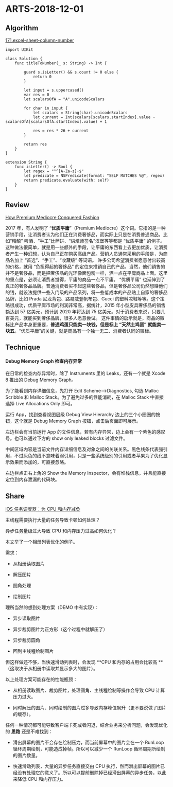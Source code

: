 # ARTS-2018-12-01

## Algorithm
[171.excel-sheet-column-number](https://leetcode-cn.com/problems/excel-sheet-column-number/submissions/)

```
import UIKit

class Solution {
    func titleToNumber(_ s: String) -> Int {

        guard s.isLetter() && s.count != 0 else {
            return 0
        }

        let input = s.uppercased()
        var res = 0
        let scalarsOfA = "A".unicodeScalars

        for char in input {
            let scalars = String(char).unicodeScalars
            let current = Int(scalars[scalars.startIndex].value - scalarsOfA[scalarsOfA.startIndex].value) + 1

            res = res * 26 + current
        }

        return res
    }
}

extension String {
    func isLetter() -> Bool {
        let regex = "^^[A-Za-z]+$"
        let predicate = NSPredicate(format: "SELF MATCHES %@", regex)
        return predicate.evaluate(with: self)
    }
}
```
## Review
[How Premium Mediocre Conquered Fashion](https://www.businessoffashion.com/articles/opinion/op-ed-how-premium-mediocre-conquered-fashion)

2017 年，有人发明了 “**优质平庸**”（Premium Mediocre）这个词。它指的是一种营销手段，让消费者认为他们正在消费奢侈品，而实际上只是在消费普通商品，比如“精酿” 啤酒、“手工”比萨饼、“烘焙师签名”汉堡等等都是 “优质平庸” 的例子。
这种做法很简单，就是用一些额外的手段，让平庸的东西看上去更加优质，让消费者产生一种幻想，认为自己正在购买高级产品。营销人员通常采用的手段是，为商品名加上 “首选”、“手工”、“收藏级” 等词语。
许多公司希望消费者愿意付出较高的价格，就用 “负担得起的奢侈品” 的定位来推销自己的产品。当然，他们销售的并不是奢侈品，而是把奢侈品的光环像面包粉一样，洒一点在平庸商品上面。这里的重点是，必须让消费者觉得，平庸的商品一点不平庸。
“优质平庸” 也延伸到了真正的奢侈品品牌。普通消费者买不起这些奢侈品，但是奢侈品公司仍然想赚他们的钱，就设法提供一些入门级的产品系列，将一些低成本的产品贴上自家的奢侈品品牌，比如 Prada 尼龙背包、路易威登帆布包、Gucci 的塑料凉鞋等等。这个策略很成功，优质平庸市场的利润非常高，据统计，2015 年小型皮具奢侈品的销售额达到 57 亿美元，预计到 2020 年将达到 75 亿美元。对于消费者来说，只要几百美元，就能买到奢侈品牌，很多人愿意尝试。
这件事情的启示就是，商品的徽标比产品本身更重要，**普通鸡蛋只能卖一块钱，但是标上 “天然土鸡蛋” 就能卖一块五**。“优质平庸”的关键，就是商品有一个独一无二、消费者认同的徽标。

## Technique
#### Debug Memory Graph 检查内存异常
在日常的检查内存异常时，除了 Instruments 里的 Leaks，还有一个就是 Xcode 8 推出的 Debug Memory Graph。

为了能看到内存详细信息，先打开 Edit Scheme-->Diagnostics, 勾选 Malloc Scribble 和 Malloc Stack。为了避免过多的性能消耗，在 Malloc Stack 中直接选择 Live Allocations Only 即可。

运行 App，找到查看视图层级 Debug View Hierarchy 边上的三个小圈圈的按钮，这个就是 Debug Memory Graph 按钮，点击后页面即可展示。

左边栏会有当前运行 App 的文件信息，若有内存异常，边上会有一个紫色的感叹号。也可以通过下方的 show only leaked blocks 过滤文件。

中间区域内容是当前文件内存详细信息及对象之间的关联关系。黑色线条代表强引用，不过灰色的线不意味着弱引用，只是一些系统级别的引用或者苹果为了优化显示效果而添加的，可直接忽略。

右边栏点击右上角的 Show the Memory Inspector，会有堆栈信息，并且能直接定位到内存泄漏的代码块。


## Share

[iOS 任务调度器：为 CPU 和内存减负
](https://mp.weixin.qq.com/s/3LaZYNoqy_UawY81PyT9pQ)

主线程需要执行大量的任务导致卡顿如何处理？

异步任务量级过大导致 CPU 和内存压力过高如何优化？

本文举了一个相册列表优化的例子。

需求：
* 从相册读取图片

* 解压图片

* 圆角处理

* 绘制图片

理所当然的想到处理方案（DEMO 中有实现）：

* 异步读取图片

* 异步裁剪图片为正方形（这个过程中就解压了）

* 异步裁剪圆角

* 回到主线程绘制图片

但这样做还不够，当快速滑动列表时，会发现 **CPU 和内存的占用会比较高 **（这取决于从相册中读取并显示多大的图片）。

以上处理方案可能存在的性能瓶颈：

* 从相册读取图片、裁剪图片，处理圆角、主线程绘制等操作会导致 CPU 计算压力过大。

* 同时解压的图片、同时绘制的图片过多导致内存峰值飙升（更不要说做了图片的缓存）。

任何一种情况都可能导致客户端卡死或者闪退，结合业务来分析问题，会发现优化的 **思路** 还是不难找到：

* 滑出屏幕的图片不会存在绘制压力，而当前屏幕中的图片会在一个 RunLoop 循环周期绘制，可能造成掉帧。所以可以减少一个 RunLoop 循环周期所绘制的图片数量。

* 快速滑动列表，大量的异步任务直接交由 CPU 执行，然而滑出屏幕的图片已经没有处理它的意义了。所以可以提前删除掉已经滑出屏幕的异步任务，以此来降低 CPU 和内存压力。